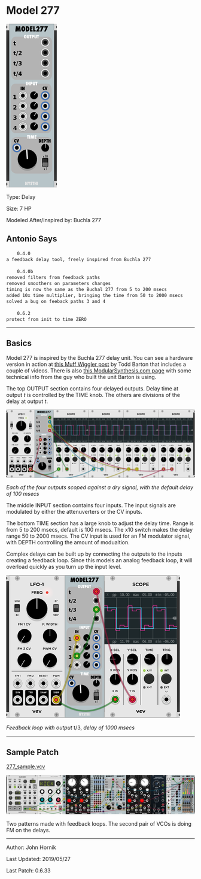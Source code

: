 # Model 277

![](./model277.png)

Type: Delay

Size: 7 HP

Modeled After/Inspired by: Buchla 277

## Antonio Says

```
	0.4.0
a feedback delay tool, freely inspired from Buchla 277

	0.4.0b
removed filters from feedback paths
removed smoothers on parameters changes
timing is now the same as the Buchal 277 from 5 to 200 msecs
added 10x time multiplier, bringing the time from 50 to 2000 msecs
solved a bug on feeback paths 3 and 4

	0.6.2
protect from init to time ZERO
```

---

## Basics

Model 277 is inspired by the Buchla 277 delay unit. You can see a hardware version in action at [this Muff Wiggler post][1] by Todd Barton that includes a couple of videos. There is also [this ModularSynthesis.com page][2] with some technical info from the guy who built the unit Barton is using.

[1]: http://www.muffwiggler.com/forum/viewtopic.php?p=1373034
[2]: https://modularsynthesis.com/roman/buchla277/277_sdu.htm

The top OUTPUT section contains four delayed outputs. Delay time at output *t* is controlled by the TIME knob. The others are divisions of the delay at output *t*.

![](./four_scope.png)

*Each of the four outputs scoped against a dry signal, with the default delay of 100 msecs*

The middle INPUT section contains four inputs. The input signals are modulated by either the attenuverters or the CV inputs.

The bottom TIME section has a large knob to adjust the delay time. Range is from 5 to 200 msecs, default is 100 msecs. The x10 switch makes the delay range 50 to 2000 msecs. The CV input is used for an FM modulator signal, with DEPTH controlling the amount of modualtion.

Complex delays can be built up by connecting the outputs to the inputs creating a feedback loop. Since this models an analog feedback loop, it will overload quickly as you turn up the input level. 

![](./feedback_scope.png)

*Feedback loop with output* t/3, *delay of 1000 msecs*

---

## Sample Patch

[277_sample.vcv](./277_sample.vcv) 

![](./277_sample.png)

Two patterns made with feedback loops. The second pair of VCOs is doing FM on the delays.

---
Author: John Hornik

Last Updated: 2019/05/27

Last Patch: 0.6.33

